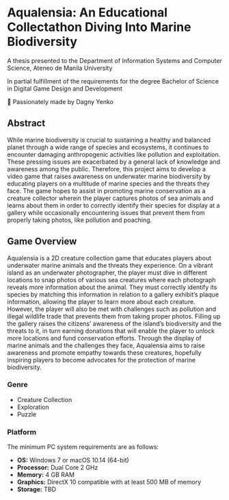 # Aqualensia: An Educational Collectathon Diving Into Marine Biodiversity

A thesis presented to the Department of Information Systems and Computer Science, Ateneo de Manila University

In partial fulfillment of the requirements for the degree Bachelor of Science in Digital Game Design and Development

💙 Passionately made by Dagny Yenko

## Abstract
While marine biodiversity is crucial to sustaining a healthy and balanced planet through a wide range of species and ecosystems, it continues to encounter damaging anthropogenic activities like pollution and exploitation. These pressing issues are exacerbated by a general lack of knowledge and awareness among the public. Therefore, this project aims to develop a video game that raises awareness on underwater marine biodiversity by educating players on a multitude of marine species and the threats they face. The game hopes to assist in promoting marine conservation as a creature collector wherein the player captures photos of sea animals and learns about them in order to correctly identify their species for display at a gallery while occasionally encountering issues that prevent them from properly taking photos, like pollution and poaching.

## Game Overview
Aqualensia is a 2D creature collection game that educates players about underwater marine animals and the threats they experience. On a vibrant island as an underwater photographer, the player must dive in different locations to snap photos of various sea creatures where each photograph reveals more information about the animal. They must correctly identify its species by matching this information in relation to a gallery exhibit’s plaque information, allowing the player to learn more about each creature. However, the player will also be met with challenges such as pollution and illegal wildlife trade that prevents them from taking proper photos. Filling up the gallery raises the citizens’ awareness of the island’s biodiversity and the threats to it, in turn earning donations that will enable the player to unlock more locations and fund conservation efforts. Through the display of marine animals and the challenges they face, Aqualensia aims to raise awareness and promote empathy towards these creatures, hopefully inspiring players to become advocates for the protection of marine biodiversity.

### Genre
- Creature Collection
- Exploration
- Puzzle

### Platform
The minimum PC system requirements are as follows:
- **OS:** Windows 7 or macOS 10.14 (64-bit)
- **Processor:** Dual Core 2 GHz
- **Memory:** 4 GB RAM
- **Graphics:** DirectX 10 compatible with at least 500 MB of memory
- **Storage:** TBD
